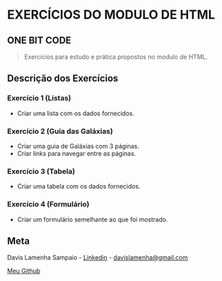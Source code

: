 # EXERCÍCIOS DO MODULO DE HTML

## ONE BIT CODE

> Exercícios para estudo e prática propostos no modulo de HTML.

## Descrição dos Exercícios

### Exercício 1 (Listas)

- Criar uma lista com os dados fornecidos.

### Exercício 2 (Guia das Galáxias)

- Criar uma guia de Galáxias com 3 páginas.
- Criar links para navegar entre as páginas.

### Exercício 3 (Tabela)

- Criar uma tabela com os dados fornecidos.

### Exercício 4 (Formulário)

- Criar um formulário semelhante ao que foi mostrado.

## Meta

Davis Lamenha Sampaio - [Linkedin](https://www.linkedin.com/in/davislamenha/) - davislamenha@gmail.com

[Meu Github](https://github.com/davislamenha)

